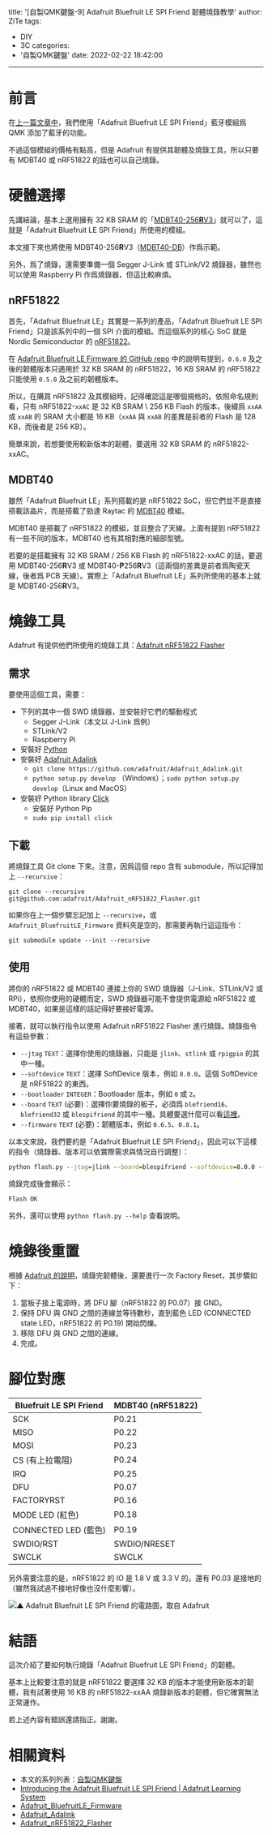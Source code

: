 title: '[自製QMK鍵盤-9] Adafruit Bluefruit LE SPI Friend 韌體燒錄教學'
author: ZiTe
tags:
  - DIY
  - 3C
categories:
  - '自製QMK鍵盤'
date: 2022-02-22 18:42:00
---

# 前言

在[上一篇文章中](https://ziteh.github.io/2022/02/diyqmkkeyboard-8/)，我們使用「Adafruit Bluefruit LE SPI Friend」藍牙模組爲 QMK 添加了藍牙的功能。

不過這個模組的價格有點高，但是 Adafruit 有提供其韌體及燒錄工具，所以只要有 MDBT40 或 nRF51822 的話也可以自己燒錄。

<!--more-->

# 硬體選擇

先講結論，基本上選用擁有 32 KB SRAM 的「[MDBT40-256**R**V3](https://www.raytac.com/product/ins.php?index_id=74)」就可以了，這就是「Adafruit Bluefruit LE SPI Friend」所使用的模組。

本文接下來也將使用 MDBT40-256**R**V3（[MDBT40-DB](https://www.raytac.com/product/ins.php?index_id=84)）作爲示範。

另外，爲了燒錄，還需要準備一個 Segger J-Link 或 STLink/V2 燒錄器，雖然也可以使用 Raspberry Pi 作爲燒錄器，但這比較麻煩。

## nRF51822
首先，「Adafruit Bluefruit LE」其實是一系列的產品，「Adafruit Bluefruit LE SPI Friend」只是該系列中的一個 SPI 介面的模組。而這個系列的核心 SoC 就是 Nordic Semiconductor 的 [nRF51822](https://www.nordicsemi.com/products/nrf51822)。

在 [Adafruit Bluefruit LE Firmware 的 GitHub repo](https://github.com/adafruit/Adafruit_BluefruitLE_Firmware) 中的說明有提到，`0.6.0` 及之後的韌體版本只適用於 32 KB SRAM 的 nRF51822，16 KB SRAM 的 nRF51822 只能使用 `0.5.0` 及之前的韌體版本。

所以，在購買 nRF51822 及其模組時，記得確認這是哪個規格的。依照命名規則看，只有 nRF51822-`xxAC` 是 32 KB SRAM \ 256 KB Flash 的版本，後綴爲 `xxAA` 或 `xxAB` 的 SRAM 大小都是 16 KB（`xxAA` 與 `xxAB` 的差異是前者的 Flash 是 128 KB，而後者是 256 KB）。

簡單來說，若想要使用較新版本的韌體，要選用 32 KB SRAM 的 nRF51822-xxAC。

## MDBT40
雖然「Adafruit Bluefruit LE」系列搭載的是 nRF51822 SoC，但它們並不是直接搭載該晶片，而是搭載了勁達 Raytac 的 [MDBT40](https://www.raytac.com/product/index.php?index_m1_id=74) 模組。

MDBT40 是搭載了 nRF51822 的模組，並且整合了天線。上面有提到 nRF51822 有一些不同的版本，MDBT40 也有其相對應的細部型號。

若要的是搭載擁有 32 KB SRAM / 256 KB Flash 的 nRF51822-xxAC 的話，要選用 MDBT40-256**R**V3 或 MDBT40-**P**256**R**V3（這兩個的差異是前者爲陶瓷天線，後者爲 PCB 天線）。實際上「Adafruit Bluefruit LE」系列所使用的基本上就是 MDBT40-256**R**V3。

# 燒錄工具

Adafruit 有提供他們所使用的燒錄工具：[Adafruit nRF51822 Flasher](https://github.com/adafruit/Adafruit_nRF51822_Flasher)

## 需求

要使用這個工具，需要：
- 下列的其中一個 SWD 燒錄器，並安裝好它們的驅動程式
	- Segger J-Link（本文以 J-Link 爲例）
	- STLink/V2
	- Raspberry Pi
- 安裝好 [Python](https://www.python.org/)
- 安裝好 [Adafruit Adalink](https://github.com/adafruit/Adafruit_Adalink)
	- `git clone https://github.com/adafruit/Adafruit_Adalink.git`
	- `python setup.py develop` （Windows）；`sudo python setup.py develop`（Linux and MacOS）
- 安裝好 Python library [Click](https://click.palletsprojects.com/en/4.x/)
	- 安裝好 Python Pip
	- `sudo pip install click`

## 下載

將燒錄工具 Git clone 下來。注意，因爲這個 repo 含有 submodule，所以記得加上 `--recursive`：
```git
git clone --recursive git@github.com:adafruit/Adafruit_nRF51822_Flasher.git
```

如果你在上一個步驟忘記加上 `--recursive`，或 `Adafruit_BluefruitLE_Firmware` 資料夾是空的，那需要再執行這這指令：
```git
git submodule update --init --recursive
```

## 使用

將你的 nRF51822 或 MDBT40 連接上你的 SWD 燒錄器（J-Link、STLink/V2 或 RPi），依照你使用的硬體而定，SWD 燒錄器可能不會提供電源給 nRF51822 或 MDBT40，如果是這樣的話記得好要接好電源。

接著，就可以執行指令以使用  Adafruit nRF51822 Flasher 進行燒錄。燒錄指令有這些參數：
- `--jtag` `TEXT`：選擇你使用的燒錄器，只能是 `jlink`、`stlink` 或 `rpigpio` 的其中一種。
- `--softdevice` `TEXT`：選擇 SoftDevice 版本，例如 `8.0.0`。這個 SoftDevice 是 nRF51822 的東西。
- `--bootloader` `INTEGER`：Bootloader 版本，例如 `0` 或 `2`。
- `--board` `TEXT` (必要)：選擇你要燒錄的板子，必須爲 `blefriend16`、`blefriend32` 或 `blespifriend` 的其中一種。具體要選什麼可以看[這裡](https://github.com/adafruit/Adafruit_BluefruitLE_Firmware/tree/03110f6819d2e8c0928ce1f3879df22dab562447#adafruit-bluefruit-le-firmware)。
- `--firmware` `TEXT` (必要)：韌體版本，例如 `0.6.5`、`0.8.1`。

以本文來說，我們要的是「Adafruit Bluefruit LE SPI Friend」，因此可以下這樣的指令（燒錄器、版本可以依實際需求與情況自行調整）：

```cmd
python flash.py --jtag=jlink --board=blespifriend --softdevice=8.0.0 --bootloader=2 --firmware=0.8.1
```

燒錄完成後會顯示：
```cmd
Flash OK
```

另外，還可以使用 `python flash.py --help` 查看說明。

# 燒錄後重置

根據 [Adafruit 的說明](https://learn.adafruit.com/introducing-the-adafruit-bluefruit-spi-breakout/device-recovery)，燒錄完韌體後，還要進行一次 Factory Reset，其步驟如下：
1. 當板子接上電源時，將 DFU 腳（nRF51822 的 P0.07）接 GND。
2. 保持 DFU 與 GND 之間的連線並等待數秒，直到藍色 LED (CONNECTED state LED，nRF51822 的 P0.19) 開始閃爍。
3. 移除 DFU 與 GND 之間的連線。
4. 完成。

# 腳位對應

Bluefruit LE SPI Friend | MDBT40 (nRF51822)
-|-
SCK|P0.21
MISO|P0.22
MOSI|P0.23
CS (有上拉電阻)|P0.24
IRQ|P0.25
DFU|P0.07
FACTORYRST|P0.16
MODE LED (紅色)|P0.18
CONNECTED LED (藍色)|P0.19
SWDIO/RST|SWDIO/NRESET
SWCLK|SWCLK

另外需要注意的是，nRF51822 的 IO 是 1.8 V 或 3.3 V 的。還有 P0.03 是接地的（雖然我試過不接地好像也沒什麼影響）。

![▲ Adafruit Bluefruit LE SPI Friend 的電路圖，取自 Adafruit](https://cdn-learn.adafruit.com/assets/assets/000/026/205/original/adafruit_products_BluefruitLESPIFriend_sch.png?1436186237)

# 結語

這次介紹了要如何執行燒錄「Adafruit Bluefruit LE SPI Friend」的韌體。

基本上比較要注意的就是 nRF51822 要選擇 32 KB 的版本才能使用新版本的韌體，我有試著使用 16 KB 的 nRF51822-xxAA 燒錄新版本的韌體，但它確實無法正常運作。

若上述內容有錯誤還請指正。謝謝。

# 相關資料
- 本文的系列列表：[自製QMK鍵盤](https://ziteh.github.io/categories/%E8%87%AA%E8%A3%BDQMK%E9%8D%B5%E7%9B%A4/)
- [Introducing the Adafruit Bluefruit LE SPI Friend | Adafruit Learning System](https://learn.adafruit.com/introducing-the-adafruit-bluefruit-spi-breakout/downloads)
- [Adafruit_BluefruitLE_Firmware](https://github.com/adafruit/Adafruit_BluefruitLE_Firmware)
- [Adafruit_Adalink](https://github.com/adafruit/Adafruit_Adalink)
- [Adafruit_nRF51822_Flasher](https://github.com/adafruit/Adafruit_nRF51822_Flasher)
